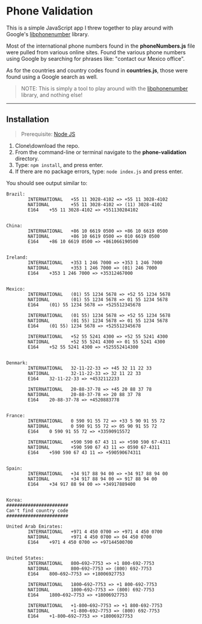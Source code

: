 # Phone Validation

This is a simple JavaScript app I threw together to play around with Google's [libphonenumber](https://github.com/googlei18n/libphonenumber) library.  

Most of the international phone numbers found in the **phoneNumbers.js** file were pulled from various online sites.  Found the various phone numbers using Google by searching for phrases like: "contact our Mexico office".

As for the countries and country codes found in **countries.js**, those were found using a Google search as well.

> NOTE: This is simply a tool to play around with the [libphonenumber](https://github.com/googlei18n/libphonenumber) library, and nothing else!

---

## Installation

> Prerequisite: [Node JS](https://nodejs.org/en/)

1. Clone\download the repo.
2. From the command-line or terminal navigate to the **phone-validation** directory.
3. Type: `npm install`, and press enter.
4. If there are no package errors, type: `node index.js` and press enter.

You should see output similar to:

```
Brazil:
        INTERNATIONAL   +55 11 3028-4102 => +55 11 3028-4102
        NATIONAL        +55 11 3028-4102 => (11) 3028-4102
        E164    +55 11 3028-4102 => +551130284102


China:
        INTERNATIONAL   +86 10 6619 0500 => +86 10 6619 0500
        NATIONAL        +86 10 6619 0500 => 010 6619 0500
        E164    +86 10 6619 0500 => +861066190500


Ireland:
        INTERNATIONAL   +353 1 246 7000 => +353 1 246 7000
        NATIONAL        +353 1 246 7000 => (01) 246 7000
        E164    +353 1 246 7000 => +35312467000


Mexico:
        INTERNATIONAL   (01) 55 1234 5678 => +52 55 1234 5678
        NATIONAL        (01) 55 1234 5678 => 01 55 1234 5678
        E164    (01) 55 1234 5678 => +525512345678

        INTERNATIONAL   (01 55) 1234 5678 => +52 55 1234 5678
        NATIONAL        (01 55) 1234 5678 => 01 55 1234 5678
        E164    (01 55) 1234 5678 => +525512345678

        INTERNATIONAL   +52 55 5241 4300 => +52 55 5241 4300
        NATIONAL        +52 55 5241 4300 => 01 55 5241 4300
        E164    +52 55 5241 4300 => +525552414300


Denmark:
        INTERNATIONAL   32-11-22-33 => +45 32 11 22 33
        NATIONAL        32-11-22-33 => 32 11 22 33
        E164    32-11-22-33 => +4532112233

        INTERNATIONAL   20-88-37-78 => +45 20 88 37 78
        NATIONAL        20-88-37-78 => 20 88 37 78
        E164    20-88-37-78 => +4520883778


France:
        INTERNATIONAL   0 590 91 55 72 => +33 5 90 91 55 72
        NATIONAL        0 590 91 55 72 => 05 90 91 55 72
        E164    0 590 91 55 72 => +33590915572

        INTERNATIONAL   +590 590 67 43 11 => +590 590 67-4311
        NATIONAL        +590 590 67 43 11 => 0590 67-4311
        E164    +590 590 67 43 11 => +590590674311


Spain:
        INTERNATIONAL   +34 917 88 94 00 => +34 917 88 94 00
        NATIONAL        +34 917 88 94 00 => 917 88 94 00
        E164    +34 917 88 94 00 => +34917889400


Korea:
#######################
Can't find country code
#######################

United Arab Emirates:
        INTERNATIONAL   +971 4 450 0700 => +971 4 450 0700
        NATIONAL        +971 4 450 0700 => 04 450 0700
        E164    +971 4 450 0700 => +97144500700


United States:
        INTERNATIONAL   800–692–7753 => +1 800-692-7753
        NATIONAL        800–692–7753 => (800) 692-7753
        E164    800–692–7753 => +18006927753

        INTERNATIONAL   1800–692–7753 => +1 800-692-7753
        NATIONAL        1800–692–7753 => (800) 692-7753
        E164    1800–692–7753 => +18006927753

        INTERNATIONAL   +1-800–692–7753 => +1 800-692-7753
        NATIONAL        +1-800–692–7753 => (800) 692-7753
        E164    +1-800–692–7753 => +18006927753

```
